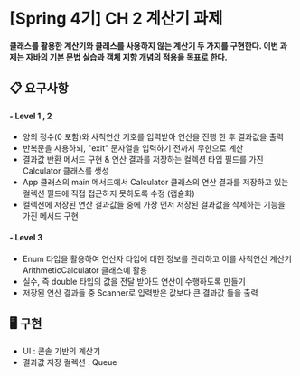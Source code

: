 # [Spring 4기] CH 2 계산기 과제
#### 클래스를 활용한 계산기와 클래스를 사용하지 않는 계산기 두 가지를 구현한다. 이번 과제는 자바의 기본 문법 실습과 객체 지향 개념의 적용을 목표로 한다.

## 📋 요구사항
#### - Level 1 , 2
- 양의 정수(0 포함)와 사칙연산 기호를 입력받아 연산을 진행 한 후 결과값을 출력
- 반복문을 사용하되, "exit" 문자열을 입력하기 전까지 무한으로 계산
- 결과값 반환 메서드 구현 & 연산 결과를 저장하는 컬렉션 타입 필드를 가진 Calculator 클래스를 생성
- App 클래스의 main 메서드에서 Calculator 클래스의 연산 결과를 저장하고 있는 컬렉션 필드에 직접 접근하지 못하도록 수정 (캡슐화)
- 컬렉션에 저장된 연산 결과값들 중에 가장 먼저 저장된 결과값을 삭제하는 기능을 가진 메서드 구현
#### - Level 3

- Enum 타입을 활용하여 연산자 타입에 대한 정보를 관리하고 이를 사칙연산 계산기 ArithmeticCalculator 클래스에 활용
- 실수, 즉 double 타입의 값을 전달 받아도 연산이 수행하도록 만들기
- 저장된 연산 결과들 중 Scanner로 입력받은 값보다 큰 결과값 들을 출력

## 🖥 구현
- UI : 콘솔 기반의 계산기
- 결과값 저장 컬렉션 : Queue